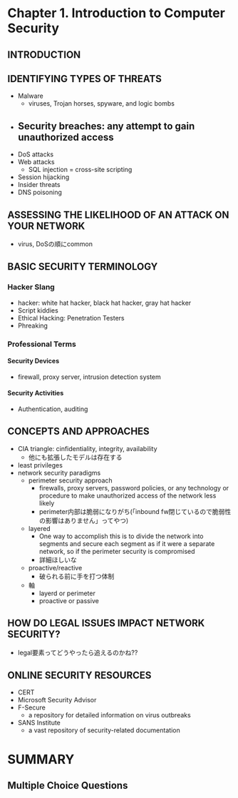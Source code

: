 # Chapter 1. Introduction to Computer Security

## INTRODUCTION

## IDENTIFYING TYPES OF THREATS
- Malware
  - viruses, Trojan horses, spyware, and logic bombs
- Security breaches: any attempt to gain unauthorized access
  - 
- DoS attacks
- Web attacks
  - SQL injection
  = cross-site scripting
- Session hijacking
- Insider threats
- DNS poisoning

## ASSESSING THE LIKELIHOOD OF AN ATTACK ON YOUR NETWORK
- virus, DoSの順にcommon

## BASIC SECURITY TERMINOLOGY

### Hacker Slang
- hacker: white hat hacker, black hat hacker, gray hat hacker
- Script kiddies
- Ethical Hacking: Penetration Testers
- Phreaking

### Professional Terms

#### Security Devices
- firewall, proxy server, intrusion detection system

#### Security Activities
- Authentication, auditing

## CONCEPTS AND APPROACHES
- CIA triangle: cinfidentiality, integrity, availability
  - 他にも拡張したモデルは存在する
- least privileges
- network security paradigms
  - perimeter security approach
    - firewalls, proxy servers, password policies, or any technology or procedure to make unauthorized access of the network less likely
    - perimeter内部は脆弱になりがち(「inbound fw閉じているので脆弱性の影響はありません」ってやつ)
  - layered
    - One way to accomplish this is to divide the network into segments and secure each segment as if it were a separate network, so if the perimeter security is compromised
    - 詳細ほしいな
  - proactive/reactive
    - 破られる前に手を打つ体制
  - 軸
    - layerd or perimeter
    - proactive or passive 

## HOW DO LEGAL ISSUES IMPACT NETWORK SECURITY?
- legal要素ってどうやったら追えるのかね??

## ONLINE SECURITY RESOURCES
- CERT
- Microsoft Security Advisor
- F-Secure
  - a repository for detailed information on virus outbreaks
- SANS Institute
  - a vast repository of security-related documentation

# SUMMARY

## Multiple Choice Questions
